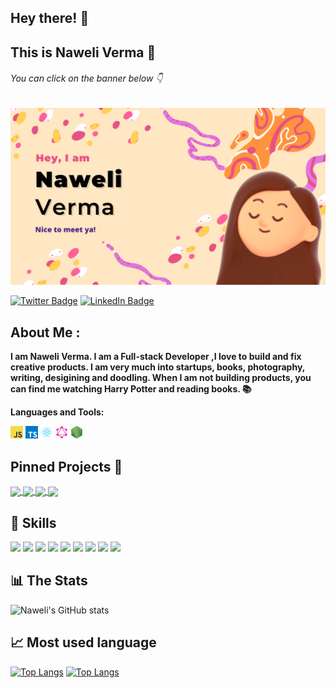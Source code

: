 ## Hey there! :wave:
## This is Naweli Verma :raising_hand:



###### You can click on the banner below :point_down:
[![Naweli's GitHub Banner](./assets/GitHubHeader.png)](https://naweli777.github.io/masterportfolio/)

[![Twitter Badge](https://img.shields.io/badge/Twitter-Profile-informational?style=flat&logo=twitter&logoColor=white&color=1CA2F1)](https://twitter.com/naweli_verma)
[![LinkedIn Badge](https://img.shields.io/badge/LinkedIn-Profile-informational?style=flat&logo=linkedin&logoColor=white&color=0D76A8)](https://www.linkedin.com/in/naweli-verma-2a0374176/)

## About Me :
**I am Naweli Verma. I am a Full-stack Developer ,I love to build and fix creative products. I am very much into startups, books, photography, writing, desigining and doodling. When I am not building products, you can find me watching Harry Potter and reading books. :books:**

**Languages and Tools:**  

<code><img height="20" src="https://raw.githubusercontent.com/github/explore/80688e429a7d4ef2fca1e82350fe8e3517d3494d/topics/javascript/javascript.png"></code>
<code><img height="20" src="https://raw.githubusercontent.com/github/explore/80688e429a7d4ef2fca1e82350fe8e3517d3494d/topics/typescript/typescript.png"></code>
<code><img height="20" src="https://raw.githubusercontent.com/github/explore/80688e429a7d4ef2fca1e82350fe8e3517d3494d/topics/react/react.png"></code>
<code><img height="20" src="https://raw.githubusercontent.com/github/explore/5c058a388828bb5fde0bcafd4bc867b5bb3f26f3/topics/graphql/graphql.png"></code>
<code><img height="20" src="https://raw.githubusercontent.com/github/explore/80688e429a7d4ef2fca1e82350fe8e3517d3494d/topics/nodejs/nodejs.png"></code>  

## Pinned Projects :pushpin: ##

<a href="https://github.com/naweli777/masterportfolio.git">
  <img align="center" src="https://github-readme-stats.vercel.app/api/pin/?username=naweli777&repo=masterportfolio&theme=radical" />
</a>
<a href="https://github.com/naweli777/Covid-Tracker.git">
  <img align="center" src="https://github-readme-stats.vercel.app/api/pin/?username=naweli777&repo=Covid-Tracker&theme=radical" />
</a>
<a href="https://github.com/naweli777/Notice-Board.git">
  <img align="center"  src="https://github-readme-stats.vercel.app/api/pin/?username=naweli777&repo=Notice-Board&theme=radical" />
</a>
<a href="https://github.com/naweli777/Color-Flipper.git">
  <img align="center"  src="https://github-readme-stats.vercel.app/api/pin/?username=naweli777&repo=Color-Flipper&theme=radical" />
</a>

## 💼 Skills


![](https://img.shields.io/badge/Code-Ionic-informational?style=flat&logo=ionic&logoColor=white&color=FD428E)
![](https://img.shields.io/badge/Code-React-informational?style=flat&logo=react&logoColor=white&color=FD428E)
![](https://img.shields.io/badge/Code-Redux-informational?style=flat&logo=Redux&logoColor=white&color=FD428E)
![](https://img.shields.io/badge/Code-JavaScript-informational?style=flat&logo=JavaScript&logoColor=white&color=FD428E)
![](https://img.shields.io/badge/Code-TypeScript-informational?style=flat&logo=TypeScript&logoColor=white&color=FD428E)
![](https://img.shields.io/badge/Code-MongoDB-informational?style=flat&logo=MongoDB&logoColor=white&color=FD428E)
![](https://img.shields.io/badge/Code-MySQL-informational?style=flat&logo=MySQL&logoColor=white&color=FD428E)
![](https://img.shields.io/badge/Code-HTML-informational?style=flat&logo=HTML&logoColor=white&color=FD428E)
![](https://img.shields.io/badge/Code-CSS-informational?style=flat&logo=CSS&logoColor=white&color=FD428E)



## :bar_chart: The Stats

![Naweli's GitHub stats](https://github-readme-stats.vercel.app/api?username=naweli777&count_private=true&show_icons=true&theme=radical)


## :chart_with_upwards_trend: Most used language 

[![Top Langs](https://github-readme-stats.vercel.app/api/top-langs/?username=naweli777&theme=radical)](https://github.com/naweli777/Color-Flipper.git)
[![Top Langs](https://github-readme-stats.vercel.app/api/top-langs/?username=naweli777&theme=radical)](https://github.com/naweli777/masterportfolio.git)

